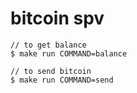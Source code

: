 # bitcoin spv

```
// to get balance
$ make run COMMAND=balance

// to send bitcoin
$ make run COMMAND=send
```
